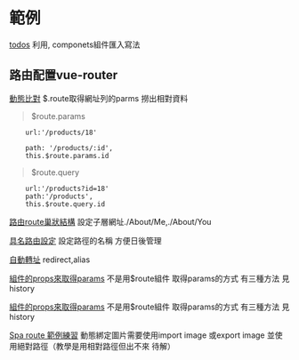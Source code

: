 # 範例
[todos](./todos) 
利用<todoinput/>,<todoitem/> componets組件匯入寫法

## 路由配置vue-router

[動態比對](./products/18) 
$.route取得網址列的parms 撈出相對資料

> $route.params 
```
    url:'/products/18'

    path: '/products/:id',
    this.$route.params.id
```

> $route.query 
```
    url:'/products?id=18'
    path:'/products',
    this.$route.query.id
```

[路由route巢狀結構](./About) 
設定子層網址./About/Me,./About/You


[具名路由設定](./Info)
設定路徑的名稱 方便日後管理

[自動轉址](./redirect)
redirect,alias

[組件的props來取得params](./getParams/18)
不是用$route組件 取得params的方式 有三種方法 見history

[組件的props來取得params](./getParams/18)
不是用$route組件 取得params的方式 有三種方法 見history

[Spa route 範例練習](./spa)
動態綁定圖片需要使用import image 或export image 並使用絕對路徑（教學是用相對路徑但出不來 待解）